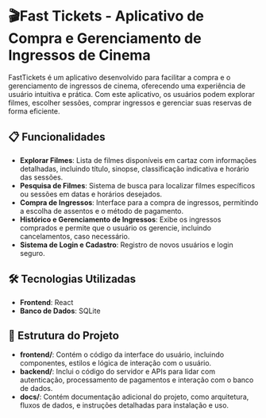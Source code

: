 # 🎬Fast Tickets - Aplicativo de Compra e Gerenciamento de Ingressos de Cinema
FastTickets é um aplicativo desenvolvido para facilitar a compra e o gerenciamento de ingressos de cinema, oferecendo uma experiência de usuário intuitiva e prática. Com este aplicativo, os usuários podem explorar filmes, escolher sessões, comprar ingressos e gerenciar suas reservas de forma eficiente.

## 📋 Funcionalidades

- **Explorar Filmes**: Lista de filmes disponíveis em cartaz com informações detalhadas, incluindo título, sinopse, classificação indicativa e horário das sessões.
- **Pesquisa de Filmes**: Sistema de busca para localizar filmes específicos ou sessões em datas e horários desejados.
- **Compra de Ingressos**: Interface para a compra de ingressos, permitindo a escolha de assentos e o método de pagamento.
- **Histórico e Gerenciamento de Ingressos**: Exibe os ingressos comprados e permite que o usuário os gerencie, incluindo cancelamentos, caso necessário.
- **Sistema de Login e Cadastro**: Registro de novos usuários e login seguro.

## 🛠️ Tecnologias Utilizadas

- **Frontend**: React
- **Banco de Dados**: SQLite

## 📂 Estrutura do Projeto

- **frontend/**: Contém o código da interface do usuário, incluindo componentes, estilos e lógica de interação com o usuário.
- **backend/**: Inclui o código do servidor e APIs para lidar com autenticação, processamento de pagamentos e interação com o banco de dados.
- **docs/**: Contém documentação adicional do projeto, como arquitetura, fluxos de dados, e instruções detalhadas para instalação e uso.
